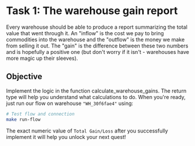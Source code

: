 # Task 1: The warehouse gain report

Every warehouse should be able to produce a report summarizing the total value that went through it. An "inflow" is the cost we pay to bring commodities into the warehouse and the "outflow" is the money we make from selling it out. The "gain" is the difference between these two numbers and is hopefully a positive one (but don't worry if it isn't - warehouses have more magic up their sleeves).

## Objective
Implement the logic in the function calculate_warehouse_gains. The return type will help you understand what calculations to do. When you're ready, just run our flow on warehouse `"WH_30f6fae4"` using:

```bash
# Test flow and connection
make run-flow
```

The exact numeric value of `Total Gain/Loss` after you successfully implement it will help you unlock your next quest!